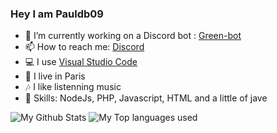 ### Hey I am Pauldb09
- 🔭 I’m currently working on a Discord bot : [Green-bot](https://green-bot.app)
- 📫 How to reach me: [Discord](https://discord.com/users/688402229245509844)
- 💻 I use [Visual Studio Code](https://code.visualstudio.com)
- 🥖 I live in Paris
- 🎶 I like listenning music
- 🔧 Skills: NodeJs, PHP, Javascript, HTML and a little of jave

<img alt="My Github Stats" src="https://github-readme-stats.vercel.app/api?username=pauldb09&show_icons=true&hide_border=true&theme=tokyonight" />
<img alt="My Top languages used" src="https://github-readme-stats.vercel.app/api/top-langs?username=pauldb09&show_icons=true&theme=tokyonight&layout=compact" />
